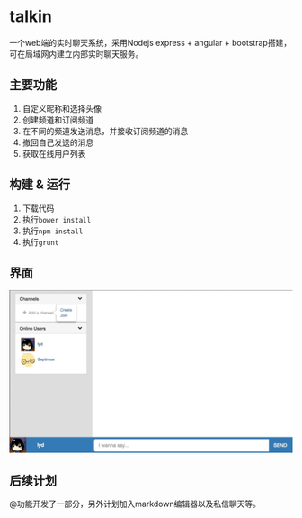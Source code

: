# talkin

一个web端的实时聊天系统，采用Nodejs express + angular + bootstrap搭建，可在局域网内建立内部实时聊天服务。

## 主要功能

1. 自定义昵称和选择头像
2. 创建频道和订阅频道
3. 在不同的频道发送消息，并接收订阅频道的消息
4. 撤回自己发送的消息
5. 获取在线用户列表

## 构建 & 运行

1. 下载代码
2. 执行`bower install`
3. 执行`npm install`
4. 执行`grunt`

## 界面
![UI](./ui.png)

## 后续计划

@功能开发了一部分，另外计划加入markdown编辑器以及私信聊天等。
